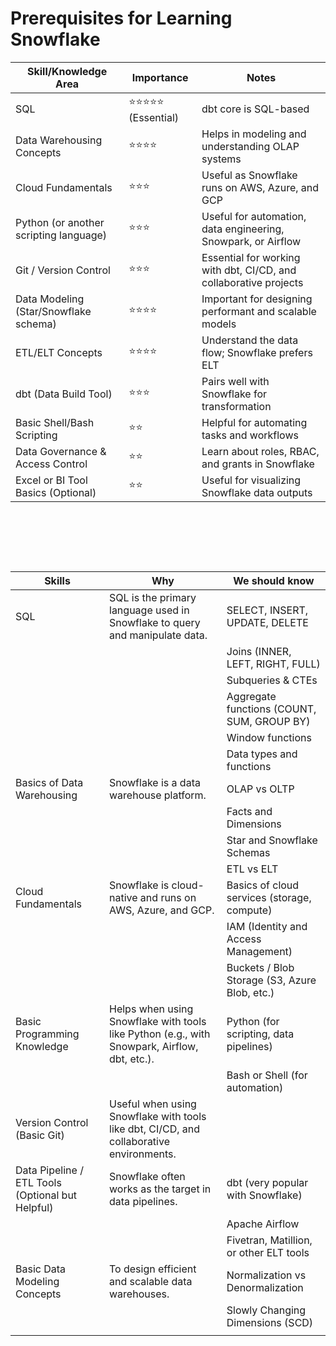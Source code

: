 # Prerequisites for Learning Snowflake

| Skill/Knowledge Area                   | Importance             | Notes                                                             |
| -------------------------------------- | ---------------------- | ----------------------------------------------------------------- |
| SQL                                    | ⭐⭐⭐⭐⭐ (Essential) | dbt core is SQL-based                                             |
| Data Warehousing Concepts              | ⭐⭐⭐⭐               | Helps in modeling and understanding OLAP systems                  |
| Cloud Fundamentals                     | ⭐⭐⭐                 | Useful as Snowflake runs on AWS, Azure, and GCP                   |
| Python (or another scripting language) | ⭐⭐⭐                 | Useful for automation, data engineering, Snowpark, or Airflow     |
| Git / Version Control                  | ⭐⭐⭐                 | Essential for working with dbt, CI/CD, and collaborative projects |
| Data Modeling (Star/Snowflake schema)  | ⭐⭐⭐⭐               | Important for designing performant and scalable models            |
| ETL/ELT Concepts                       | ⭐⭐⭐⭐               | Understand the data flow; Snowflake prefers ELT                   |
| dbt (Data Build Tool)                  | ⭐⭐⭐                 | Pairs well with Snowflake for transformation                      |
| Basic Shell/Bash Scripting             | ⭐⭐                   | Helpful for automating tasks and workflows                        |
| Data Governance & Access Control       | ⭐⭐                   | Learn about roles, RBAC, and grants in Snowflake                  |
| Excel or BI Tool Basics (Optional)     | ⭐⭐                   | Useful for visualizing Snowflake data outputs                     |

&nbsp;

&nbsp;

&nbsp;

| Skills                                           | Why                                                                                          | We should know                                |
| ------------------------------------------------ | -------------------------------------------------------------------------------------------- | --------------------------------------------- |
| SQL                                              | SQL is the primary language used in Snowflake to query and manipulate data.                  | SELECT, INSERT, UPDATE, DELETE                |
|                                                  |                                                                                              | Joins (INNER, LEFT, RIGHT, FULL)              |
|                                                  |                                                                                              | Subqueries & CTEs                             |
|                                                  |                                                                                              | Aggregate functions (COUNT, SUM, GROUP BY)    |
|                                                  |                                                                                              | Window functions                              |
|                                                  |                                                                                              | Data types and functions                      |
| Basics of Data Warehousing                       | Snowflake is a data warehouse platform.                                                      | OLAP vs OLTP                                  |
|                                                  |                                                                                              | Facts and Dimensions                          |
|                                                  |                                                                                              | Star and Snowflake Schemas                    |
|                                                  |                                                                                              | ETL vs ELT                                    |
| Cloud Fundamentals                               | Snowflake is cloud-native and runs on AWS, Azure, and GCP.                                   | Basics of cloud services (storage, compute)   |
|                                                  |                                                                                              | IAM (Identity and Access Management)          |
|                                                  |                                                                                              | Buckets / Blob Storage (S3, Azure Blob, etc.) |
| Basic Programming Knowledge                      | Helps when using Snowflake with tools like Python (e.g., with Snowpark, Airflow, dbt, etc.). | Python (for scripting, data pipelines)        |
|                                                  |                                                                                              | Bash or Shell (for automation)                |
| Version Control (Basic Git)                      | Useful when using Snowflake with tools like dbt, CI/CD, and collaborative environments.      |
| Data Pipeline / ETL Tools (Optional but Helpful) | Snowflake often works as the target in data pipelines.                                       | dbt (very popular with Snowflake)             |
|                                                  |                                                                                              | Apache Airflow                                |
|                                                  |                                                                                              | Fivetran, Matillion, or other ELT tools       |
| Basic Data Modeling Concepts                     | To design efficient and scalable data warehouses.                                            | Normalization vs Denormalization              |
|                                                  |                                                                                              | Slowly Changing Dimensions (SCD)              |
|                                                  |                                                                                              |                                               |
